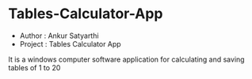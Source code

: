 # Tables-Calculator-App
+ Author : Ankur Satyarthi
+ Project : Tables Calculator App 

It is a windows computer software application for calculating and saving tables of 1 to 20

